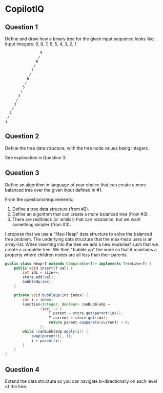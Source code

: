 # CopilotIQ

## Question 1

Define and draw how a binary tree for the given input sequence looks like: Input Integers: 9, 8, 7, 6, 5, 4, 3, 2, 1.

```
                9
               /
              8
             /
            7
           /
          6
         /
        5
       /
      4
     /
    3
   /
  2
 /
1
```

## Question 2

Define the tree data structure, with the tree node values being integers.

See explanation in Question 3.

## Question 3

Define an algorithm in language of your choice that can create a more balanced tree over the given input defined in #1.

From the questions/requirements:

1. Define a tree data structure (from #2).
2. Define an algorithm that can create a more balanced tree (from #3).
3. There are red/black (or similar) that can rebalance, but we want something simpler (from #3).

I propose that we use a "Max-Heap" data structure to solve the balanced tree problem. The underlying data structure that
the max-heap uses is an array-list. When inserting into the tree we add a new node/leaf such that we create a complete
tree. We then "bubble up" the node so that it maintains a property where children nodes are all less than their parents.

```java
public class Heap<T extends Comparable<T>> implements TreeLike<T> {
    public void insert(T val) {
        int idx = size++;
        store.add(val);
        bubbleUp(idx);
    }

    private void bubbleUp(int index) {
        int i = index;
        Function<Integer, Boolean> canBubbleUp =
                (idx) -> {
                    T parent = store.get(parent(idx));
                    T current = store.get(idx);
                    return parent.compareTo(current) < 0;
                };
        while (canBubbleUp.apply(i)) {
            swap(parent(i), i);
            i = parent(i);
        }
    }
}
```

## Question 4

Extend the data structure so you can navigate bi-directionally on each level of the tree.
